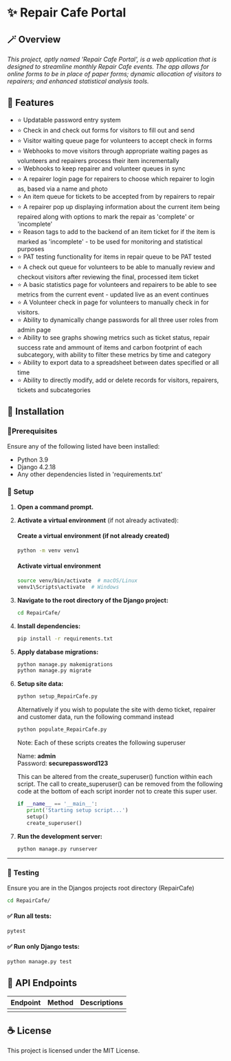# ✨ Repair Cafe Portal

## 🪄 Overview
_This project, aptly named 'Repair Cafe Portal', is a web application that is designed to streamline monthly Repair Cafe events. The app allows for online forms to be in place of paper forms; dynamic allocation of visitors to repairers; and enhanced statistical analysis tools._

## 🚀 Features
- ⭐ Updatable password entry system 
- ⭐ Check in and check out forms for visitors to fill out and send
- ⭐ Visitor waiting queue page for volunteers to accept check in forms
- ⭐ Webhooks to move visitors through appropriate waiting pages as volunteers and repairers process their item incrementally
- ⭐ Webhooks to keep repairer and volunteer queues in sync
- ⭐ A repairer login page for repairers to choose which repairer to login as,
 based via a name and photo
- ⭐ An item queue for tickets to be accepted from by repairers to repair
- ⭐ A repairer pop up displaying information about the current item being repaired along with options to mark the repair as 'complete' or 'incomplete'
- ⭐ Reason tags to add to the backend of an item ticket for if the item is marked as 'incomplete' - to be used for monitoring and statistical purposes
- ⭐ PAT testing functionality for items in repair queue to be PAT tested 
- ⭐ A check out queue for volunteers to be able to manually review and checkout visitors after reviewing the final, processed item ticket
- ⭐ A basic statistics page for volunteers and repairers to be able to see metrics from the current event - updated live as an event continues
- ⭐ A Volunteer check in page for volunteers to manually check in for visitors.
- ⭐ Ability to dynamically change passwords for all three user roles from admin page
- ⭐ Ability to see graphs showing metrics such as ticket status, repair success rate and ammount of items and carbon footprint of each subcategory, with ability to filter these metrics by time and category
- ⭐ Ability to export data to a spreadsheet between dates specified or all time
- ⭐ Ability to directly modify, add or delete records for visitors, repairers, tickets and subcategories

## 🎢 Installation
### 🔻Prerequisites
Ensure any of the following listed have been installed:
- Python 3.9
- Django 4.2.18
- Any other dependencies listed in 'requirements.txt'

### 🔻 **Setup**  
1. **Open a command prompt.**  
2. **Activate a virtual environment** (if not already activated):    

    #### Create a virtual environment (if not already created) 
    ```sh
    python -m venv venv1
    ```
    #### Activate virtual environment
    ```sh
    source venv/bin/activate  # macOS/Linux
    venv1\Scripts\activate  # Windows
    ```
3. **Navigate to the root directory of the Django project:**  
   ```sh
   cd RepairCafe/
   ```
4. **Install dependencies:**  
   ```sh
   pip install -r requirements.txt
   ```
5. **Apply database migrations:**  
   ```sh
   python manage.py makemigrations
   python manage.py migrate
   ```
6. **Setup site data:**   
   ```sh
   python setup_RepairCafe.py
   ```
   Alternatively if you wish to populate the site with demo ticket, repairer and customer data, run the following command instead 
   ```sh
   python populate_RepairCafe.py
   ```
   Note: Each of these scripts creates the following superuser  
      
      Name: **admin**  
      Password: **securepassword123**  
      
      This can be altered from the create_superuser() function within each script.
      The call to create_superuser() can be removed from the following code at the bottom of each script inorder not to create this super user. 
      ```python
      if __name__ == '__main__':
         print('Starting setup script...')
         setup()
         create_superuser()
      ```
   
7. **Run the development server:**  
   ```sh
   python manage.py runserver
   ```

---

### 🔻 **Testing**  
Ensure you are in the Djangos projects root directory (RepairCafe)
```sh
cd RepairCafe/
```
#### ✅ Run all tests:  
```sh
pytest
```
#### ✅ Run only Django tests:  
```sh
python manage.py test
```
## 🫧 API Endpoints
| Endpoint |  Method  |Descriptions|
|----------|----------|------------|
|          |          |            |


## ☕ License 
This project is licensed under the MIT License.



